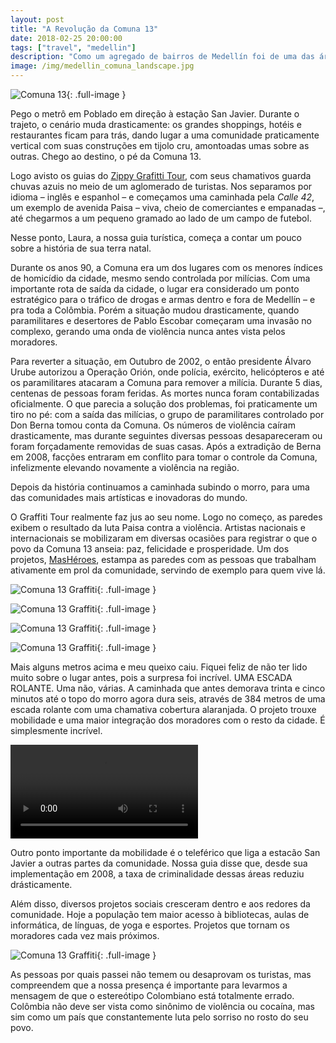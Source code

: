 ```yaml
---
layout: post
title: "A Revolução da Comuna 13"
date: 2018-02-25 20:00:00
tags: ["travel", "medellin"]
description: "Como um agregado de bairros de Medellín foi de uma das áreas mais perigosas do mundo e uma das comunidades mais vivas, solidárias e inovadoras."
image: /img/medellin_comuna_landscape.jpg
---
```


![Comuna 13](/img/medellin_comuna_landscape.jpg){: .full-image }

Pego o metrô em Poblado em direção à estação San Javier. Durante o trajeto, o cenário muda drasticamente: os grandes shoppings, hotéis e restaurantes ficam para trás, dando lugar a uma comunidade praticamente vertical com suas construções em tijolo cru, amontoadas umas sobre as outras. Chego ao destino, o pé da Comuna 13.

Logo avisto os guias do [Zippy Grafitti Tour](https://www.freetour.com/medellin/zippy-tour-comuna-13), com seus chamativos guarda chuvas azuis no meio de um aglomerado de turistas. Nos separamos por idioma – inglês e espanhol – e começamos uma caminhada pela *Calle 42*, um exemplo de avenida Paisa – viva, cheio de comerciantes e empanadas –, até chegarmos a um pequeno gramado ao lado de um campo de futebol.

Nesse ponto, Laura, a nossa guia turística, começa a contar um pouco sobre a história de sua terra natal.

Durante os anos 90, a Comuna era um dos lugares com os menores índices de homicídio da cidade, mesmo sendo controlada por milícias. Com uma importante rota de saída da cidade, o lugar era considerado um ponto estratégico para o tráfico de drogas e armas dentro e fora de Medellín – e pra toda a Colômbia. Porém a situação mudou drasticamente, quando paramilitares e desertores de Pablo Escobar começaram uma invasão no complexo, gerando uma onda de violência nunca antes vista pelos moradores.

Para reverter a situação, em Outubro de 2002, o então presidente Álvaro Urube autorizou a Operação Orión, onde polícia, exército, helicópteros e até os paramilitares atacaram a Comuna para remover a milícia. Durante 5 dias, centenas de pessoas foram feridas. As mortes nunca foram contabilizadas oficialmente. O que parecia a solução dos problemas, foi praticamente um tiro no pé: com a saída das milícias, o grupo de paramilitares controlado por Don Berna tomou conta da Comuna. Os números de violência caíram drasticamente, mas durante seguintes diversas pessoas desapareceram ou foram forçadamente removidas de suas casas. Após a extradição de Berna em 2008, facções entraram em conflito para tomar o controle da Comuna, infelizmente elevando novamente a violência na região.

Depois da história continuamos a caminhada subindo o morro, para uma das comunidades mais artísticas e inovadoras do mundo.

O Graffiti Tour realmente faz jus ao seu nome. Logo no começo, as paredes exibem o resultado da luta Paisa contra a violência. Artistas nacionais e internacionais se mobilizaram em diversas ocasiões para registrar o que o povo da Comuna 13 anseia: paz, felicidade e prosperidade. Um dos projetos, [MasHéroes](http://www.masheroes.org/), estampa as paredes com as pessoas que trabalham ativamente em prol da comunidade, servindo de exemplo para quem vive lá. 

![Comuna 13 Graffiti](/img/medellin_comuna_graffiti01.jpg){: .full-image }


![Comuna 13 Graffiti](/img/medellin_comuna_graffiti02.jpg){: .full-image }


![Comuna 13 Graffiti](/img/medellin_comuna_graffiti03.jpg){: .full-image }


![Comuna 13 Graffiti](/img/medellin_comuna_graffiti04.jpg){: .full-image }

Mais alguns metros acima e meu queixo caiu. Fiquei feliz de não ter lido muito sobre o lugar antes, pois a surpresa foi incrível. UMA ESCADA ROLANTE. Uma não, várias. A caminhada que antes demorava trinta e cinco minutos até o topo do morro agora dura seis, através de 384 metros de uma escada rolante com uma chamativa cobertura alaranjada. O projeto trouxe mobilidade e uma maior integração dos moradores com o resto da cidade. É simplesmente incrível.

<video class="instagram-stories" loop="loop" controls>
  <source src="/video/medellin_comuna_stairs.mp4" type="video/mp4">
</video>

Outro ponto importante da mobilidade é o teleférico que liga a estacão San Javier a outras partes da comunidade. Nossa guia disse que, desde sua implementação em 2008, a taxa de criminalidade dessas áreas reduziu drásticamente. 

Além disso, diversos projetos sociais cresceram dentro e aos redores da comunidade. Hoje a população tem maior acesso à bibliotecas, aulas de informática, de línguas, de yoga e esportes. Projetos que tornam os moradores cada vez mais próximos. 

![Comuna 13 Graffiti](/img/medellin_comuna_landscape02.jpg){: .full-image }

As pessoas por quais passei não temem ou desaprovam os turistas, mas compreendem que a nossa presença é importante para levarmos a mensagem de que o estereótipo Colombiano está totalmente errado. Colômbia não deve ser vista como sinônimo de violência ou cocaína, mas sim como um país que constantemente luta pelo sorriso no rosto do seu povo.
